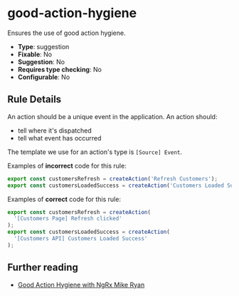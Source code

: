 # good-action-hygiene

Ensures the use of good action hygiene.

- **Type**: suggestion
- **Fixable**: No
- **Suggestion**: No
- **Requires type checking**: No
- **Configurable**: No

<!-- Everything above this generated, do not edit -->
<!-- MANUAL-DOC:START -->

## Rule Details

An action should be a unique event in the application.
An action should:

- tell where it's dispatched
- tell what event has occurred

The template we use for an action's type is `[Source] Event`.

Examples of **incorrect** code for this rule:

```ts
export const customersRefresh = createAction('Refresh Customers');
export const customersLoadedSuccess = createAction('Customers Loaded Success');
```

Examples of **correct** code for this rule:

```ts
export const customersRefresh = createAction(
  '[Customers Page] Refresh clicked'
);
export const customersLoadedSuccess = createAction(
  '[Customers API] Customers Loaded Success'
);
```

## Further reading

- [Good Action Hygiene with NgRx Mike Ryan](https://www.youtube.com/watch?v=JmnsEvoy-gY)
